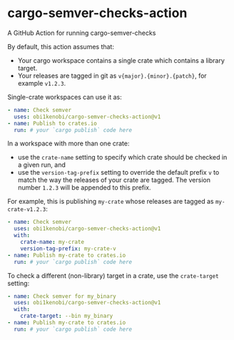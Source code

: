 # cargo-semver-checks-action
A GitHub Action for running cargo-semver-checks

By default, this action assumes that:
- Your cargo workspace contains a single crate which contains a library target.
- Your releases are tagged in git as `v{major}.{minor}.{patch}`, for example `v1.2.3`.

Single-crate workspaces can use it as:
```yaml
- name: Check semver
  uses: obi1kenobi/cargo-semver-checks-action@v1
- name: Publish to crates.io
  run: # your `cargo publish` code here
```

In a workspace with more than one crate:
- use the `crate-name` setting to specify which crate should be checked in a given run, and
- use the `version-tag-prefix` setting to override the default prefix `v` to match the way the releases of your crate are tagged. The version number `1.2.3` will be appended to this prefix.

For example, this is publishing `my-crate` whose releases are tagged as `my-crate-v1.2.3`:
```yaml
- name: Check semver
  uses: obi1kenobi/cargo-semver-checks-action@v1
  with:
    crate-name: my-crate
    version-tag-prefix: my-crate-v
- name: Publish my-crate to crates.io
  run: # your `cargo publish` code here
```

To check a different (non-library) target in a crate, use the `crate-target` setting:
```yaml
- name: Check semver for my_binary
  uses: obi1kenobi/cargo-semver-checks-action@v1
  with:
    crate-target: --bin my_binary
- name: Publish my-crate to crates.io
  run: # your `cargo publish` code here
```
